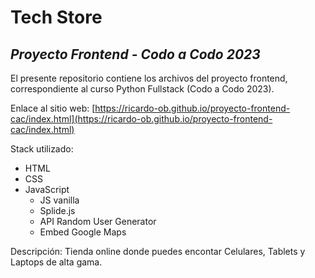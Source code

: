 # Tech Store

## *Proyecto Frontend - Codo a Codo 2023*

El presente repositorio contiene los archivos del proyecto frontend, correspondiente al curso Python Fullstack (Codo a Codo 2023).

Enlace al sitio web: [https://ricardo-ob.github.io/proyecto-frontend-cac/index.html](https://ricardo-ob.github.io/proyecto-frontend-cac/index.html)

Stack utilizado:
- HTML
- CSS
- JavaScript
    - JS vanilla
    - Splide.js
    - API Random User Generator
    - Embed Google Maps

Descripción: Tienda online donde puedes encontar Celulares, Tablets y Laptops de alta gama.
